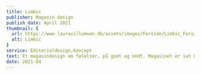 ```yaml
---
title: Limbic
publisher: Magasin design
publish_date: April 2021
thumbnail: {
  url: https://www.lauravillumsen.dk/assets/images/Forside/Limbic_Forside.png,
  alt: Limbic
}
service: Editorialdesign,Koncept
text: Et magasindesign om følelser, på godt og ondt. Magasinet er sat med skrifttyperne Akzidenz Grotesk og Gotham. Det er et visuelt magasin henvendt til unge mennesker. Magasinets fokus er at sætte ord på folks forskellige tilgange til følelser og alt hvad det kan indebære. Magasinet skal udtrykke kant og blødhed på samme tid, og det kommer til udtryk i skriftvalgets kantede udseende og billedernes runde former. Magasinet blev designet i forbindelse med et skoleprojekt på Københavns Erhvervsakademi.
date: 2021-04
---
```


<img src="https://www.lauravillumsen.dk/assets/images/Limbic_underside/1_Limbic_underside.png" alt="">
<img src="https://www.lauravillumsen.dk/assets/images/Limbic_underside/2_Limbic_underside.png" alt="">
<img src="https://www.lauravillumsen.dk/assets/images/Limbic_underside/3_Limbic_underside.png" alt="">
<img src="https://www.lauravillumsen.dk/assets/images/Limbic_underside/4_Limbic_underside.png" alt="">
<img src="https://www.lauravillumsen.dk/assets/images/Limbic_underside/5_Limbic_underside.png" alt="">
<img src="https://www.lauravillumsen.dk/assets/images/Limbic_underside/6_Limbic_underside.png" alt="">
<img src="https://www.lauravillumsen.dk/assets/images/Limbic_underside/7_Limbic_underside.png" alt="">
